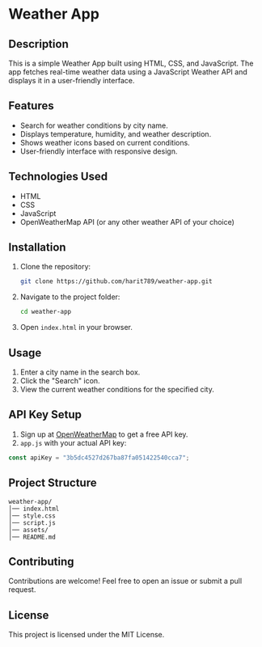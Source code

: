 # Weather App

## Description
This is a simple Weather App built using HTML, CSS, and JavaScript. The app fetches real-time weather data using a JavaScript Weather API and displays it in a user-friendly interface.

## Features
- Search for weather conditions by city name.
- Displays temperature, humidity, and weather description.
- Shows weather icons based on current conditions.
- User-friendly interface with responsive design.

## Technologies Used
- HTML
- CSS
- JavaScript
- OpenWeatherMap API (or any other weather API of your choice)

## Installation
1. Clone the repository:
   ```sh
   git clone https://github.com/harit789/weather-app.git
   ```
2. Navigate to the project folder:
   ```sh
   cd weather-app
   ```
3. Open `index.html` in your browser.

## Usage
1. Enter a city name in the search box.
2. Click the "Search" icon.
3. View the current weather conditions for the specified city.

## API Key Setup
1. Sign up at [OpenWeatherMap](https://openweathermap.org/) to get a free API key.
2.  `app.js` with your actual API key:
   ```js
   const apiKey = "3b5dc4527d267ba87fa051422540cca7";
   ```

## Project Structure
```
weather-app/
│── index.html
│── style.css
│── script.js
│── assets/
│── README.md
```


## Contributing
Contributions are welcome! Feel free to open an issue or submit a pull request.

## License
This project is licensed under the MIT License.



